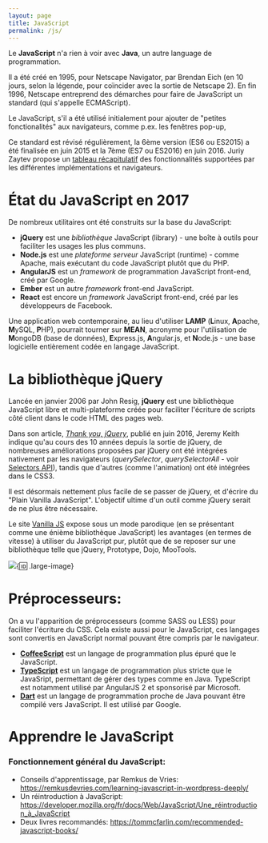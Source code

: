 ```yaml
---
layout: page
title: JavaScript
permalink: /js/
---
```


Le **JavaScript** n'a rien à voir avec **Java**, un autre language de programmation. 

Il a été créé en 1995, pour Netscape Navigator, par Brendan Eich (en 10 jours, selon la légende, pour coïncider avec la sortie de Netscape 2). En fin 1996, Netscape entreprend des démarches pour faire de JavaScript un standard (qui s'appelle ECMAScript). 

Le JavaScript, s'il a été utilisé initialement pour ajouter de "petites fonctionalités" aux navigateurs, comme p.ex. les fenêtres pop-up, 

Ce standard est révisé régulièrement, la 6ème version (ES6 ou ES2015) a été finalisée en juin 2015 et la 7ème (ES7 ou ES2016) en juin 2016. Juriy Zaytev propose un [tableau récapitulatif](http://kangax.github.io/compat-table/) des fonctionnalités supportées par les différentes implémentations et navigateurs.

État du JavaScript en 2017
==

De nombreux utilitaires ont été construits sur la base du JavaScript:

- **jQuery** est une *bibliothèque* JavaScript (library) - une boîte à outils pour faciliter les usages les plus communs.
- **Node.js** est une *plateforme serveur* JavaScript (runtime) - comme Apache, mais exécutant du code JavaScript plutôt que du PHP.
- **AngularJS** est un *framework* de programmation JavaScript front-end, créé par Google.
- **Ember** est un autre *framework* front-end JavaScript.
- **React** est encore un *framework* JavaScript front-end, créé par les développeurs de Facebook.

Une application web contemporaine, au lieu d'utiliser **LAMP** (**L**inux, **A**pache, **M**ySQL, **P**HP), pourrait tourner sur **MEAN**, acronyme pour l'utilisation de **M**ongoDB (base de données), **E**xpress.js, **A**ngular.js, et **N**ode.js - une base logicielle entièrement codée en langage JavaScript.

La bibliothèque jQuery
==

Lancée en janvier 2006 par John Resig, **jQuery** est une bibliothèque JavaScript libre et multi-plateforme créée pour faciliter l'écriture de scripts côté client dans le code HTML des pages web.

Dans son article, *[Thank you, jQuery](https://adactio.com/journal/10806)*, publié en juin 2016, Jeremy Keith indique qu'au cours des 10 années depuis la sortie de jQuery, de nombreuses améliorations proposées par jQuery ont été intégrées nativement par les navigateurs (*querySelector*, *querySelectorAll* - voir [Selectors API](https://developer.mozilla.org/en-US/docs/Web/API/Document_object_model/Locating_DOM_elements_using_selectors)), tandis que d'autres (comme l'animation) ont été intégrées dans le CSS3.

Il est désormais nettement plus facile de se passer de jQuery, et d'écrire du "Plain Vanilla JavaScript". L'objectif ultime d'un outil comme jQuery serait de ne plus être nécessaire.

Le site [Vanilla JS](http://vanilla-js.com/) expose sous un mode parodique (en se présentant comme une énième bibliothèque JavaScript) les avantages (en termes de vitesse) à utiliser du JavaScript pur, plutôt que de se reposer sur une bibliothèque telle que jQuery, Prototype, Dojo, MooTools.

![](/cours-html/img/Strip-Prendre-le-train-en-marche-650-final1.jpg){:id: .large-image}

Préprocesseurs:
===

On a vu l'apparition de préprocesseurs (comme SASS ou LESS) pour faciliter l'écriture du CSS. Cela existe aussi pour le JavaScript, ces langages sont convertis en JavaScript normal pouvant être compris par le navigateur.

- [**CoffeeScript**](http://coffeescript.org/) est un langage de programmation plus épuré que le JavaScript.
- [**TypeScript**](https://www.typescriptlang.org/) est un langage de programmation plus stricte que le JavaSript, permettant de gérer des types comme en Java. TypeScript est notamment utilisé par AngularJS 2 et sponsorisé par Microsoft.
- [**Dart**](https://www.dartlang.org/) est un langage de programmation proche de Java pouvant être compilé vers JavaScript. Il est utilisé par Google.

Apprendre le JavaScript
===

### Fonctionnement général du JavaScript:


- Conseils d'apprentissage, par Remkus de Vries: <https://remkusdevries.com/learning-javascript-in-wordpress-deeply/>
- Un réintroduction à JavaScript: <https://developer.mozilla.org/fr/docs/Web/JavaScript/Une_réintroduction_à_JavaScript>
- Deux livres recommandés: <https://tommcfarlin.com/recommended-javascript-books/>


